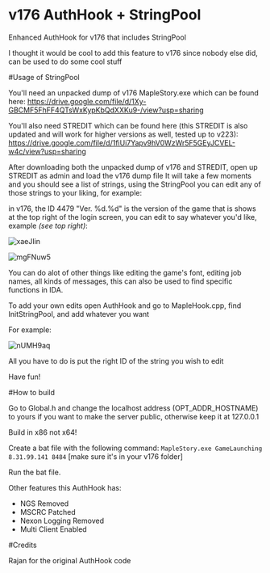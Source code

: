 # v176 AuthHook + StringPool
Enhanced AuthHook for v176 that includes StringPool


I thought it would be cool to add this feature to v176 since nobody else did, can be used to do some cool stuff

#Usage of StringPool


You'll need an unpacked dump of v176 MapleStory.exe which can be found here:
https://drive.google.com/file/d/1Xy-GBCMF5FhFF4QTsWxKypKbQdXXKu9-/view?usp=sharing


You'll also need STREDIT which can be found here (this STREDIT is also updated and will work for higher versions as well, tested up to v223):
https://drive.google.com/file/d/1fiUi7Yapv9hV0WzWr5F5GEyJCVEL-w4c/view?usp=sharing

After downloading both the unpacked dump of v176 and STREDIT, open up STREDIT as admin and load the v176 dump file
It will take a few moments and you should see a list of strings, using the StringPool you can edit any of those strings to your liking, for example:

in v176, the ID 4479 "Ver. %d.%d" is the version of the game that is shows at the top right of the login screen, you can edit to say whatever you'd like, example *(see top right)*:

![xaeJIin](https://user-images.githubusercontent.com/72038114/126041350-5a3e086b-915b-4f8c-a240-d5da36ee3303.png)

![mgFNuw5](https://user-images.githubusercontent.com/72038114/126041892-8a3f6cee-44a3-4d22-94aa-f13c29a16859.png)


You can do alot of other things like editing the game's font, editing job names, all kinds of messages, this can also be used to find specific functions in IDA.

To add your own edits open AuthHook and go to MapleHook.cpp, find InitStringPool, and add whatever you want


For example:


![nUMH9aq](https://user-images.githubusercontent.com/72038114/126041522-a63aee2c-d9c9-40ac-b838-3dfb0620f207.png)



All you have to do is put the right ID of the string you wish to edit

Have fun!







#How to build


Go to Global.h and change the localhost address (OPT_ADDR_HOSTNAME) to yours if you want to make the server public, otherwise keep it at 127.0.0.1


Build in x86 not x64!


Create a bat file with the following command: `MapleStory.exe GameLaunching 8.31.99.141 8484` [make sure it's in your v176 folder]


Run the bat file.



Other features this AuthHook has:

- NGS Removed
- MSCRC Patched
- Nexon Logging Removed
- Multi Client Enabled





#Credits


Rajan for the original AuthHook code

